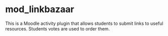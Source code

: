 mod_linkbazaar
==============

This is a Moodle activity plugin that allows students to submit links to useful resources. Students votes are used to order them.
